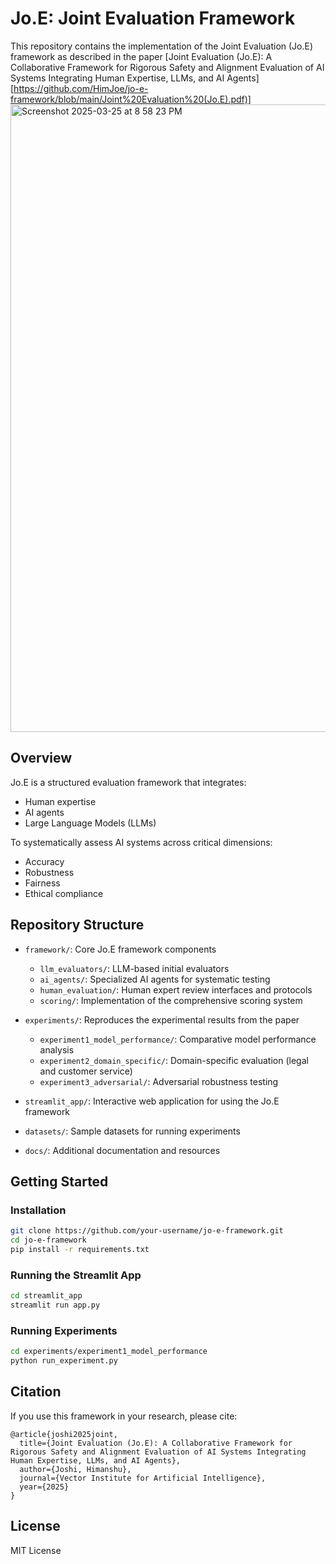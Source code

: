 # Jo.E: Joint Evaluation Framework

This repository contains the implementation of the Joint Evaluation (Jo.E) framework as described in the paper [Joint Evaluation (Jo.E): A Collaborative Framework for Rigorous Safety and Alignment Evaluation of AI Systems Integrating Human Expertise, LLMs, and AI Agents][https://github.com/HimJoe/jo-e-framework/blob/main/Joint%20Evaluation%20(Jo.E).pdf)]
<img width="1004" alt="Screenshot 2025-03-25 at 8 58 23 PM" src="https://github.com/user-attachments/assets/35e80ae9-fbde-4d07-962d-8d81645bd5b4" />

## Overview

Jo.E is a structured evaluation framework that integrates:
- Human expertise
- AI agents
- Large Language Models (LLMs)

To systematically assess AI systems across critical dimensions:
- Accuracy
- Robustness
- Fairness
- Ethical compliance

## Repository Structure

- `framework/`: Core Jo.E framework components
  - `llm_evaluators/`: LLM-based initial evaluators
  - `ai_agents/`: Specialized AI agents for systematic testing
  - `human_evaluation/`: Human expert review interfaces and protocols
  - `scoring/`: Implementation of the comprehensive scoring system

- `experiments/`: Reproduces the experimental results from the paper
  - `experiment1_model_performance/`: Comparative model performance analysis
  - `experiment2_domain_specific/`: Domain-specific evaluation (legal and customer service)
  - `experiment3_adversarial/`: Adversarial robustness testing

- `streamlit_app/`: Interactive web application for using the Jo.E framework
- `datasets/`: Sample datasets for running experiments
- `docs/`: Additional documentation and resources

## Getting Started

### Installation

```bash
git clone https://github.com/your-username/jo-e-framework.git
cd jo-e-framework
pip install -r requirements.txt
```

### Running the Streamlit App

```bash
cd streamlit_app
streamlit run app.py
```

### Running Experiments

```bash
cd experiments/experiment1_model_performance
python run_experiment.py
```

## Citation

If you use this framework in your research, please cite:

```
@article{joshi2025joint,
  title={Joint Evaluation (Jo.E): A Collaborative Framework for Rigorous Safety and Alignment Evaluation of AI Systems Integrating Human Expertise, LLMs, and AI Agents},
  author={Joshi, Himanshu},
  journal={Vector Institute for Artificial Intelligence},
  year={2025}
}
```

## License

MIT License
